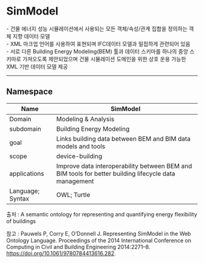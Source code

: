 # SimModel

&#45; 건물 에너지 성능 시뮬레이션에서 사용되는 모든 객체/속성/관계 집합을 정의하는 객체 지향 데이터 모델<br/>
&#45; XML 마크업 언어를 사용하여 표현되며 IFC데이터 모델과 밀접하게 관련되어 있음<br/>
&#45; 서로 다른 Building Energy Modeling(BEM) 툴과 데이터 스키마를 하나의 중앙 스키마로 가져오도록 제안되었으며 건물 시뮬레이션 도메인을 위한 상호 운용 가능한 XML 기반 데이터 모델 제공

---
## Namespace



| Name         | SimModel    |
| ------------ | --- |
| Domain       | Modeling & Analysis    |
| subdomain    | Building Energy Modeling    |
| goal         | Links building data between BEM and BIM data models and tools    |
| scope        |  device-building   |
| applications | Improve data interoperability between BEM and BIM tools for better building lifecycle data management    |
| Language; Syntax             | OWL; Turtle    |

출처 :  A semantic ontology for representing and quantifying energy flexibility of buildings

참고 : Pauwels P, Corry E, O’Donnell J. Representing SimModel in the Web Ontology Language. Proceedings of the 2014 International Conference on Computing in Civil and Building Engineering 2014:2271–8. https://doi.org/10.1061/9780784413616.282.